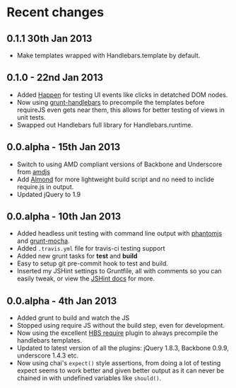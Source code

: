 # Recent changes

## 0.1.1 30th Jan 2013

* Make templates wrapped with Handlebars.template by default.

## 0.1.0 - 22nd Jan 2013

* Added [Happen](https://github.com/tmcw/happen) for testing UI events like clicks in detatched DOM nodes.
* Now using [grunt-handlebars](https://github.com/gruntjs/grunt-contrib-handlebars/) to precompile the templates before requireJS even gets near them, this allows for better testing of views in unit tests.
* Swapped out Handlebars full library for Handlebars.runtime.

## 0.0.alpha - 15th Jan 2013

* Switch to using AMD compliant versions of Backbone and Underscore from [amdjs](https://github.com/amdjs)
* Add [Almond](https://github.com/jrburke/almond) for more lightweight build script and no need to inclide require.js in output.
* Updated jQuery to 1.9

## 0.0.alpha - 10th Jan 2013

* Added headless unit testing with command line output with [phantomjs](http://phantomjs.org/) and [grunt-mocha](https://github.com/kmiyashiro/grunt-mocha).
* Added `.travis.yml` file for travis-ci testing support
* Added new grunt tasks for **test** and **build**
* Easy to setup git pre-commit hook to test and build.
* Inserted my JSHint settings to Gruntfile, all with comments so you can easily tweak, or view the [JSHint docs](http://www.jshint.com/docs/) for more.

## 0.0.alpha - 4th Jan 2013

* Added grunt to build and watch the JS
* Stopped using require JS without the build step, even for development.
* Now using the excellent [HBS require](https://github.com/SlexAxton/require-handlebars-plugin) plugin to always precompile the handlebars templates.
* Updated to latest version of all the plugins: jQuery 1.8.3, Backbone 0.9.9, underscore 1.4.3 etc.
* Now using chai's `expect()` style assertions, from doing a lot of testing expect seems to work better and given better output as it can never be chained in with undefined variables like `should()`.